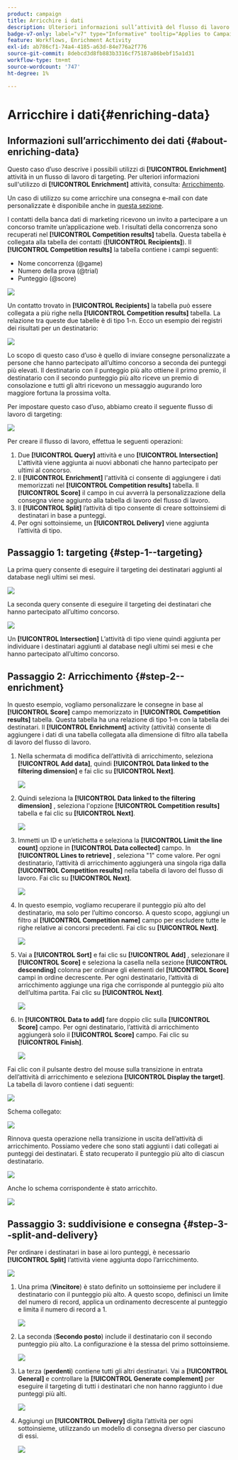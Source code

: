 ```yaml
---
product: campaign
title: Arricchire i dati
description: Ulteriori informazioni sull’attività del flusso di lavoro Arricchimento
badge-v7-only: label="v7" type="Informative" tooltip="Applies to Campaign Classic v7 only"
feature: Workflows, Enrichment Activity
exl-id: ab786cf1-74a4-4185-a63d-84e776a2f776
source-git-commit: 8debcd3d8fb883b3316cf75187a86bebf15a1d31
workflow-type: tm+mt
source-wordcount: '747'
ht-degree: 1%

---
```


# Arricchire i dati{#enriching-data}



## Informazioni sull’arricchimento dei dati {#about-enriching-data}

Questo caso d’uso descrive i possibili utilizzi di **[!UICONTROL Enrichment]** attività in un flusso di lavoro di targeting. Per ulteriori informazioni sull&#39;utilizzo di **[!UICONTROL Enrichment]** attività, consulta: [Arricchimento](enrichment.md).

Un caso di utilizzo su come arricchire una consegna e-mail con date personalizzate è disponibile anche in [questa sezione](email-enrichment-with-custom-date-fields.md).

I contatti della banca dati di marketing ricevono un invito a partecipare a un concorso tramite un’applicazione web. I risultati della concorrenza sono recuperati nel **[!UICONTROL Competition results]** tabella. Questa tabella è collegata alla tabella dei contatti (**[!UICONTROL Recipients]**). Il **[!UICONTROL Competition results]** la tabella contiene i campi seguenti:

* Nome concorrenza (@game)
* Numero della prova (@trial)
* Punteggio (@score)

![](assets/uc1_enrich_1.png)

Un contatto trovato in **[!UICONTROL Recipients]** la tabella può essere collegata a più righe nella **[!UICONTROL Competition results]** tabella. La relazione tra queste due tabelle è di tipo 1-n. Ecco un esempio dei registri dei risultati per un destinatario:

![](assets/uc1_enrich_2.png)

Lo scopo di questo caso d’uso è quello di inviare consegne personalizzate a persone che hanno partecipato all’ultimo concorso a seconda dei punteggi più elevati. Il destinatario con il punteggio più alto ottiene il primo premio, il destinatario con il secondo punteggio più alto riceve un premio di consolazione e tutti gli altri ricevono un messaggio augurando loro maggiore fortuna la prossima volta.

Per impostare questo caso d’uso, abbiamo creato il seguente flusso di lavoro di targeting:

![](assets/uc1_enrich_3.png)

Per creare il flusso di lavoro, effettua le seguenti operazioni:

1. Due **[!UICONTROL Query]** attività e uno **[!UICONTROL Intersection]** L&#39;attività viene aggiunta ai nuovi abbonati che hanno partecipato per ultimi al concorso.
1. Il **[!UICONTROL Enrichment]** l&#39;attività ci consente di aggiungere i dati memorizzati nel **[!UICONTROL Competition results]** tabella. Il **[!UICONTROL Score]** il campo in cui avverrà la personalizzazione della consegna viene aggiunto alla tabella di lavoro del flusso di lavoro.
1. Il **[!UICONTROL Split]** l’attività di tipo consente di creare sottoinsiemi di destinatari in base a punteggi.
1. Per ogni sottoinsieme, un **[!UICONTROL Delivery]** viene aggiunta l’attività di tipo.

## Passaggio 1: targeting {#step-1--targeting}

La prima query consente di eseguire il targeting dei destinatari aggiunti al database negli ultimi sei mesi.

![](assets/uc1_enrich_4.png)

La seconda query consente di eseguire il targeting dei destinatari che hanno partecipato all’ultimo concorso.

![](assets/uc1_enrich_5.png)

Un **[!UICONTROL Intersection]** L’attività di tipo viene quindi aggiunta per individuare i destinatari aggiunti al database negli ultimi sei mesi e che hanno partecipato all’ultimo concorso.

## Passaggio 2: Arricchimento {#step-2--enrichment}

In questo esempio, vogliamo personalizzare le consegne in base al **[!UICONTROL Score]** campo memorizzato in **[!UICONTROL Competition results]** tabella. Questa tabella ha una relazione di tipo 1-n con la tabella dei destinatari. Il **[!UICONTROL Enrichment]** activity (attività) consente di aggiungere i dati di una tabella collegata alla dimensione di filtro alla tabella di lavoro del flusso di lavoro.

1. Nella schermata di modifica dell’attività di arricchimento, seleziona **[!UICONTROL Add data]**, quindi **[!UICONTROL Data linked to the filtering dimension]** e fai clic su **[!UICONTROL Next]**.

   ![](assets/uc1_enrich_6.png)

1. Quindi seleziona la **[!UICONTROL Data linked to the filtering dimension]** , seleziona l&#39;opzione **[!UICONTROL Competition results]** tabella e fai clic su **[!UICONTROL Next]**.

   ![](assets/uc1_enrich_7.png)

1. Immetti un ID e un’etichetta e seleziona la **[!UICONTROL Limit the line count]** opzione in **[!UICONTROL Data collected]** campo. In **[!UICONTROL Lines to retrieve]** , seleziona &quot;1&quot; come valore. Per ogni destinatario, l’attività di arricchimento aggiungerà una singola riga dalla **[!UICONTROL Competition results]** nella tabella di lavoro del flusso di lavoro. Fai clic su **[!UICONTROL Next]**.

   ![](assets/uc1_enrich_8.png)

1. In questo esempio, vogliamo recuperare il punteggio più alto del destinatario, ma solo per l’ultimo concorso. A questo scopo, aggiungi un filtro al **[!UICONTROL Competition name]** campo per escludere tutte le righe relative ai concorsi precedenti. Fai clic su **[!UICONTROL Next]**.

   ![](assets/uc1_enrich_9.png)

1. Vai a **[!UICONTROL Sort]** e fai clic su **[!UICONTROL Add]** , selezionare il **[!UICONTROL Score]** e seleziona la casella nella sezione **[!UICONTROL descending]** colonna per ordinare gli elementi del **[!UICONTROL Score]** campi in ordine decrescente. Per ogni destinatario, l’attività di arricchimento aggiunge una riga che corrisponde al punteggio più alto dell’ultima partita. Fai clic su **[!UICONTROL Next]**.

   ![](assets/uc1_enrich_10.png)

1. In **[!UICONTROL Data to add]** fare doppio clic sulla **[!UICONTROL Score]** campo. Per ogni destinatario, l’attività di arricchimento aggiungerà solo il **[!UICONTROL Score]** campo. Fai clic su **[!UICONTROL Finish]**.

   ![](assets/uc1_enrich_11.png)

Fai clic con il pulsante destro del mouse sulla transizione in entrata dell’attività di arricchimento e seleziona **[!UICONTROL Display the target]**. La tabella di lavoro contiene i dati seguenti:

![](assets/uc1_enrich_13.png)

Schema collegato:

![](assets/uc1_enrich_15.png)

Rinnova questa operazione nella transizione in uscita dell’attività di arricchimento. Possiamo vedere che sono stati aggiunti i dati collegati ai punteggi dei destinatari. È stato recuperato il punteggio più alto di ciascun destinatario.

![](assets/uc1_enrich_12.png)

Anche lo schema corrispondente è stato arricchito.

![](assets/uc1_enrich_14.png)

## Passaggio 3: suddivisione e consegna {#step-3--split-and-delivery}

Per ordinare i destinatari in base ai loro punteggi, è necessario **[!UICONTROL Split]** l’attività viene aggiunta dopo l’arricchimento.

![](assets/uc1_enrich_18.png)

1. Una prima (**Vincitore**) è stato definito un sottoinsieme per includere il destinatario con il punteggio più alto. A questo scopo, definisci un limite del numero di record, applica un ordinamento decrescente al punteggio e limita il numero di record a 1.

   ![](assets/uc1_enrich_16.png)

1. La seconda (**Secondo posto**) include il destinatario con il secondo punteggio più alto. La configurazione è la stessa del primo sottoinsieme.

   ![](assets/uc1_enrich_17.png)

1. La terza (**perdenti**) contiene tutti gli altri destinatari. Vai a **[!UICONTROL General]** e controllare la **[!UICONTROL Generate complement]** per eseguire il targeting di tutti i destinatari che non hanno raggiunto i due punteggi più alti.

   ![](assets/uc1_enrich_19.png)

1. Aggiungi un **[!UICONTROL Delivery]** digita l’attività per ogni sottoinsieme, utilizzando un modello di consegna diverso per ciascuno di essi.

   ![](assets/uc1_enrich_20.png)
